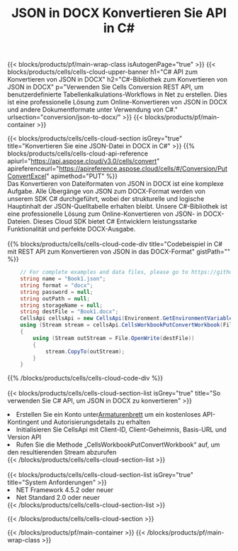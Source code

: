 ﻿---
title:  JSON in DOCX Konvertieren Sie API in C#
description:  Verwenden von Aspose.Cells Cloud SDK für C# zum Konvertieren einer Datei im JSON-Format in eine Datei im DOCX-Format.
url: /de/net/conversion/json-to-docx/
---
{{< blocks/products/pf/main-wrap-class isAutogenPage="true" >}}
{{< blocks/products/cells/cells-cloud-upper-banner h1="C# API zum Konvertieren von JSON in DOCX" h2="C#-Bibliothek zum Konvertieren von JSON in DOCX" p="Verwenden Sie Cells Conversion REST API, um benutzerdefinierte Tabellenkalkulations-Workflows in Net zu erstellen. Dies ist eine professionelle Lösung zum Online-Konvertieren von JSON in DOCX und andere Dokumentformate unter Verwendung von C#." urlsection="conversion/json-to-docx/" >}}
{{< blocks/products/pf/main-container >}}

{{< blocks/products/cells/cells-cloud-section isGrey="true" title="Konvertieren Sie eine JSON-Datei in DOCX in C#" >}}
{{% blocks/products/cells/cells-cloud-api-reference apiurl="https://api.aspose.cloud/v3.0/cells/convert" apireferenceurl="https://apireference.aspose.cloud/cells/#/Conversion/PutConvertExcel" apimethod="PUT" %}}
<br/>
Das Konvertieren von Dateiformaten von JSON in DOCX ist eine komplexe Aufgabe. Alle Übergänge von JSON zum DOCX-Format werden von unserem SDK C# durchgeführt, wobei der strukturelle und logische Hauptinhalt der JSON-Quelltabelle erhalten bleibt. Unsere C#-Bibliothek ist eine professionelle Lösung zum Online-Konvertieren von JSON- in DOCX-Dateien. Dieses Cloud SDK bietet C# Entwicklern leistungsstarke Funktionalität und perfekte DOCX-Ausgabe.
<br/>
<br/>
{{% blocks/products/cells/cells-cloud-code-div title="Codebeispiel in C# mit REST API zum Konvertieren von JSON in das DOCX-Format" gistPath="" %}}
 
```cs
    // For complete examples and data files, please go to https://github.com/aspose-cells-cloud/aspose-cells-cloud-dotnet/
    string name = "Book1.json";
    string format = "docx";
    string password = null;
    string outPath = null;
    string storageName = null;
    string destFile = "Book1.docx";
    CellsApi cellsApi = new CellsApi(Environment.GetEnvironmentVariable("ProductClientId"), Environment.GetEnvironmentVariable("ProductClientSecret"));
    using (Stream stream = cellsApi.CellsWorkbookPutConvertWorkbook(File.OpenRead(name), format, password, outPath, storageName))
    {
        using (Stream outStream = File.OpenWrite(destFile))
        {
            stream.CopyTo(outStream);
        }
    }
```
 
{{% /blocks/products/cells/cells-cloud-code-div %}}
<br/>
<br/>
{{< blocks/products/cells/cells-cloud-section-list isGrey="true" title="So verwenden Sie C# API, um JSON in DOCX zu konvertieren" >}}
<li> Erstellen Sie ein Konto unter<a href="https://dashboard.aspose.cloud/">Armaturenbrett</a> um ein kostenloses API-Kontingent und Autorisierungsdetails zu erhalten</li>
<li>Initialisieren Sie CellsApi mit Client-ID, Client-Geheimnis, Basis-URL und Version API</li>
<li>Rufen Sie die Methode „CellsWorkbookPutConvertWorkbook“ auf, um den resultierenden Stream abzurufen</li>
{{< /blocks/products/cells/cells-cloud-section-list >}}
<br/>
<br/>
{{< blocks/products/cells/cells-cloud-section-list isGrey="true" title="System Anforderungen" >}}
<li>NET Framework 4.5.2 oder neuer</li>
<li>Net Standard 2.0 oder neuer</li>
{{< /blocks/products/cells/cells-cloud-section-list >}}

{{< /blocks/products/cells/cells-cloud-section >}}

{{< /blocks/products/pf/main-container >}}
{{< /blocks/products/pf/main-wrap-class >}}
